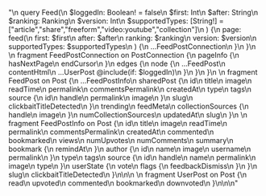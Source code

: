 "\n  query Feed(\n    $loggedIn: Boolean! = false\n    $first: Int\n    $after: String\n    $ranking: Ranking\n    $version: Int\n    $supportedTypes: [String!] = [\"article\",\"share\",\"freeform\",\"video:youtube\",\"collection\"]\n  ) {\n    page: feed(\n      first: $first\n      after: $after\n      ranking: $ranking\n      version: $version\n      supportedTypes: $supportedTypes\n    ) {\n      ...FeedPostConnection\n    }\n  }\n  \n  fragment FeedPostConnection on PostConnection {\n    pageInfo {\n      hasNextPage\n      endCursor\n    }\n    edges {\n      node {\n        ...FeedPost\n        contentHtml\n        ...UserPost @include(if: $loggedIn)\n      }\n    }\n  }\n  \n  fragment FeedPost on Post {\n    ...FeedPostInfo\n    sharedPost {\n      id\n      title\n      image\n      readTime\n      permalink\n      commentsPermalink\n      createdAt\n      type\n      tags\n      source {\n        id\n        handle\n        permalink\n        image\n      }\n      slug\n      clickbaitTitleDetected\n    }\n    trending\n    feedMeta\n    collectionSources {\n      handle\n      image\n    }\n    numCollectionSources\n    updatedAt\n    slug\n  }\n  \n  fragment FeedPostInfo on Post {\n    id\n    title\n    image\n    readTime\n    permalink\n    commentsPermalink\n    createdAt\n    commented\n    bookmarked\n    views\n    numUpvotes\n    numComments\n    summary\n    bookmark {\n      remindAt\n    }\n    author {\n      id\n      name\n      image\n      username\n      permalink\n    }\n    type\n    tags\n    source {\n      id\n      handle\n      name\n      permalink\n      image\n      type\n    }\n    userState {\n      vote\n      flags {\n        feedbackDismiss\n      }\n    }\n    slug\n    clickbaitTitleDetected\n  }\n\n\n  \n  fragment UserPost on Post {\n    read\n    upvoted\n    commented\n    bookmarked\n    downvoted\n  }\n\n\n"
